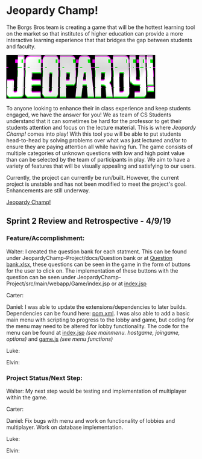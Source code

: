 # Jeopardy Champ! 

The Borgs Bros team is creating a game that will be the hottest learning tool on the market so that institutes of higher education can provide a more interactive learning experience that that bridges the gap between students and faculty.

![Logo](https://github.com/cs3398-borgs-bros/JeopardyChamp-Project/blob/master/download.png)

To anyone looking to enhance their in class experience and keep students engaged, we have the answer for you! We as team of CS Students understand that it can sometimes be hard for the professor to get their students attention and focus on the lecture material. This is where *Jeopardy Champ!* comes into play! With this tool you will be able to put students head-to-head by solving problems over what was just lectured and/or to ensure they are paying attention all while having fun. The game consists of multiple categories of unknown questions with low and high point value than can be selected by the team of participants in play. We aim to have a variety of features that will be visually appealing and satisfying to our users.

Currently, the project can currently be run/built. However, the current project is unstable and has not been modified to meet the project's goal. Enhancements are still underway.

[Jeopardy Champ!](https://jeopardy-champ.herokuapp.com/)

## Sprint 2 Review and Retrospective - 4/9/19

### Feature/Accomplishment:
Walter:  I created the question bank for each statment. This can be found under JeopardyChamp-Project/docs/Question bank or at [Question bank.xlsx](https://github.com/cs3398-borgs-bros/JeopardyChamp-Project/blob/master/docs/Question%20bank.xlsx), these questions can be seen in the game in the form of buttons for the user to click on. The implementation of these buttons with the question can be seen under JeopardyChamp-Project/src/main/webapp/Game/index.jsp or at [index.jsp](https://github.com/cs3398-borgs-bros/JeopardyChamp-Project/blob/master/src/main/webapp/Game/index.jsp)

Carter: 

Daniel: I was able to update the extensions/dependencies to later builds. Dependencies can be found here: [pom.xml](https://github.com/cs3398-borgs-bros/JeopardyChamp-Project/blob/master/pom.xml). I was also able to add a basic main menu with scripting to progress to the lobby and game, but coding for the menu may need to be altered for lobby functionality. The code for the menu can be found at [index.jsp](https://github.com/cs3398-borgs-bros/JeopardyChamp-Project/blob/master/src/main/webapp/Game/index.jsp) _(see mainmenu. hostgame, joingame, options)_ and [game.js](https://github.com/cs3398-borgs-bros/JeopardyChamp-Project/blob/master/src/main/webapp/Game/game.js) _(see menu functions)_

Luke: 

Elvin: 

### Project Status/Next Step:
Walter: My next step would be testing and implementation of multiplayer within the game.

Carter:

Daniel: Fix bugs with menu and work on functionality of lobbies and multiplayer. Work on database implementation.

Luke: 

Elvin: 


